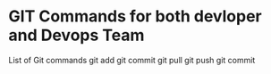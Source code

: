 # GIT Commands for both devloper and Devops Team
List of Git commands
git add 
git commit
git pull
git push
git commit
